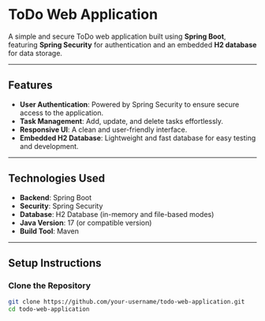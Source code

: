 # ToDo Web Application

A simple and secure ToDo web application built using **Spring Boot**, featuring **Spring Security** for authentication and an embedded **H2 database** for data storage.

---

## **Features**
- **User Authentication**: Powered by Spring Security to ensure secure access to the application.
- **Task Management**: Add, update, and delete tasks effortlessly.
- **Responsive UI**: A clean and user-friendly interface.
- **Embedded H2 Database**: Lightweight and fast database for easy testing and development.

---

## **Technologies Used**
- **Backend**: Spring Boot
- **Security**: Spring Security
- **Database**: H2 Database (in-memory and file-based modes)
- **Java Version**: 17 (or compatible version)
- **Build Tool**: Maven

---

## **Setup Instructions**

### **Clone the Repository**
```bash
git clone https://github.com/your-username/todo-web-application.git
cd todo-web-application
